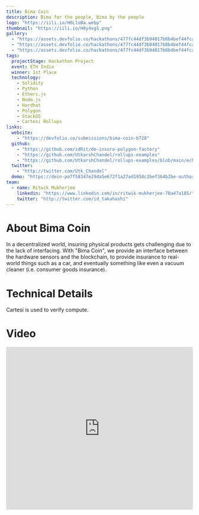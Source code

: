 ```yaml
---
title: Bima Coin
description: Bima for the people, Bima by the people
logo: "https://iili.io/H0LloBa.webp"
thumbnail: "https://iili.io/H0y4xgS.png"
gallery:
  - "https://assets.devfolio.co/hackathons/477fc44df3b94017b8b4bef44fca3cd7/projects/e5c86c1cc7cc4855b27a8fdf60bbd56a/d1cf5e09-d400-42b3-b9a8-41c0f1296147.png"
  - "https://assets.devfolio.co/hackathons/477fc44df3b94017b8b4bef44fca3cd7/projects/e5c86c1cc7cc4855b27a8fdf60bbd56a/39bd8b26-ac93-450e-aa25-5f281d41cc1c.png"
  - "https://assets.devfolio.co/hackathons/477fc44df3b94017b8b4bef44fca3cd7/projects/e5c86c1cc7cc4855b27a8fdf60bbd56a/e1bca157-d7d7-46f5-b22a-c21d5d3115da.jpeg"
tags:
  projectStage: Hackathon Project
  event: ETH India
  winner: 1st Place
  technology:
    - Solidity
    - Python
    - Ethers.js
    - Node.js
    - Hardhat
    - Polygon
    - StackOS
    - Cartesi Rollups
links:
  website:
    - "https://devfolio.co/submissions/bima-coin-b728"
  github:
    - "https://github.com/idRit/de-insure-polygon-factory"
    - "https://github.com/UtkarshChandel/rollups-examples"
    - "https://github.com/UtkarshChandel/rollups-examples/blob/main/echo-python/echo.py"
  twitter:
    - "http://twitter.com/Utk_Chandel"
  demo: "https://dein-po7f58347e29da5e672f1a27ad1958c2bef364b2be-authority.stackos.io/"
team:
  - name: Ritwik Mukherjee
    linkedin: "https://www.linkedin.com/in/ritwik-mukherjee-70a47a185/"
    twitter: "http://twitter.com/id_takahashi"
---
```


# About Bima Coin

In a decentralized world, insuring physical products gets challenging due to the lack of interfacing. With "Bima Coin", we provide an interface between the hardware sensors and the blockchain, to provide insurance to real-world things such as a car, and eventually something like even a vacuum cleaner (i.e. consumer goods insurance).

# Technical Details

Cartesi is used to verify compute.

# Video

<iframe width="100%" height="440" src="https://www.youtube.com/embed/5KOQfOznwYg" title="YouTube video player" frameborder="0" allow="accelerometer; autoplay; clipboard-write; encrypted-media; gyroscope; picture-in-picture; web-share" allowfullscreen></iframe>
